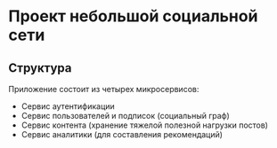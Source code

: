 # Проект небольшой социальной сети
## Структура
Приложение состоит из четырех микросервисов:
 - Сервис аутентификации
 - Сервис пользователей и подписок (социальный граф)
 - Сервис контента (хранение тяжелой полезной нагрузки постов)
 - Сервис аналитики (для составления рекомендаций)

